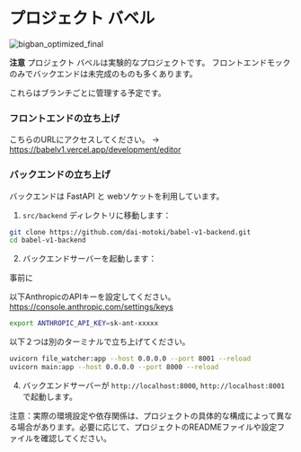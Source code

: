 # プロジェクト バベル

![bigban_optimized_final](https://github.com/user-attachments/assets/b0d0e8aa-4702-45ac-9ee7-5e5a74a0a397)

**注意** プロジェクト バベルは実験的なプロジェクトです。
フロントエンドモックのみでバックエンドは未完成のものも多くあります。

これらはブランチごとに管理する予定です。


### フロントエンドの立ち上げ

こちらのURLにアクセスしてください。
→ https://babelv1.vercel.app/development/editor

### バックエンドの立ち上げ

バックエンドは FastAPI と webソケットを利用しています。

1. `src/backend` ディレクトリに移動します：

```bash
git clone https://github.com/dai-motoki/babel-v1-backend.git
cd babel-v1-backend
```

2. バックエンドサーバーを起動します：


事前に 

以下AnthropicのAPIキーを設定してください。
https://console.anthropic.com/settings/keys

```sh
export ANTHROPIC_API_KEY=sk-ant-xxxxx

```


以下２つは別のターミナルで立ち上げてください。
```bash
uvicorn file_watcher:app --host 0.0.0.0 --port 8001 --reload
uvicorn main:app --host 0.0.0.0 --port 8000 --reload
```

4. バックエンドサーバーが `http://localhost:8000`, `http://localhost:8001` で起動します。


注意：実際の環境設定や依存関係は、プロジェクトの具体的な構成によって異なる場合があります。必要に応じて、プロジェクトのREADMEファイルや設定ファイルを確認してください。
